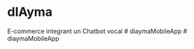 # dIAyma
 E-commerce integrant un Chatbot vocal
#   d i a y m a M o b i l e A p p  
 #   d i a y m a M o b i l e A p p  
 